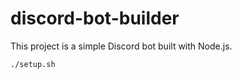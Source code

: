 # discord-bot-builder

This project is a simple Discord bot built with Node.js.



```sh
./setup.sh
```


